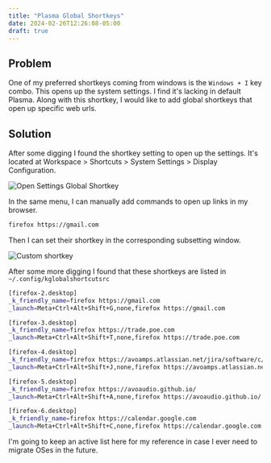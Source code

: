 ```yaml
---
title: "Plasma Global Shortkeys"
date: 2024-02-26T12:26:08-05:00
draft: true
---
```


## Problem
One of my preferred shortkeys coming from windows is the `Windows + I` key combo. This opens up the system settings. I find it's lacking in default Plasma. Along with this shortkey, I would like to add global shortkeys that open up specific web urls.

## Solution
After some digging I found the shortkey setting to open up the settings. It's located at Workspace > Shortcuts > System Settings > Display Configuration.

![Open Settings Global Shortkey](/images/20240226-plasma-shortkeys-1.png)

In the same menu, I can manually add commands to open up links in my browser.

```bash
firefox https://gmail.com
```

Then I can set their shortkey in the corresponding subsetting window.

![Custom shortkey](/images/20240226-plasma-shortkeys-2.png)

After some more digging I found that these shortkeys are listed in `~/.config/kglobalshortcutsrc`

```bash
[firefox-2.desktop]
_k_friendly_name=firefox https://gmail.com
_launch=Meta+Ctrl+Alt+Shift+G,none,firefox https://gmail.com

[firefox-3.desktop]
_k_friendly_name=firefox https://trade.poe.com
_launch=Meta+Ctrl+Alt+Shift+T,none,firefox https://trade.poe.com

[firefox-4.desktop]
_k_friendly_name=firefox https://avoamps.atlassian.net/jira/software/c/projects/AVO/boards/6
_launch=Meta+Ctrl+Alt+Shift+J,none,firefox https://avoamps.atlassian.net/jira/software/c/projects/AVO/boards/6

[firefox-5.desktop]
_k_friendly_name=firefox https://avoaudio.github.io/
_launch=Meta+Ctrl+Alt+Shift+A,none,firefox https://avoaudio.github.io/

[firefox-6.desktop]
_k_friendly_name=firefox https://calendar.google.com
_launch=Meta+Ctrl+Alt+Shift+C,none,firefox https://calendar.google.com
```

I'm going to keep an active list here for my reference in case I ever need to migrate OSes in the future.
